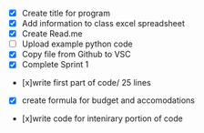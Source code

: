 - [x] Create title for program
- [x] Add information to class excel spreadsheet
- [x] Create Read.me
- [ ] Upload example python code
- [x] Copy file from Github to VSC
- [x] Complete Sprint 1
- [x]write first part of code/ 25 lines
- [x] create formula for budget and accomodations
- [x]write code for intenirary portion of code   
      
